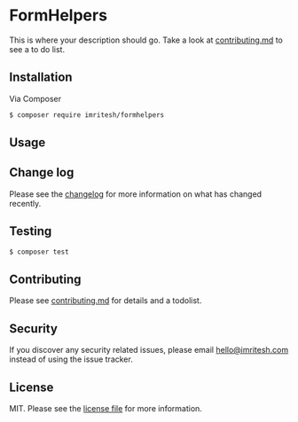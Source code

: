 # FormHelpers


This is where your description should go. Take a look at [contributing.md](contributing.md) to see a to do list.

## Installation

Via Composer

``` bash
$ composer require imritesh/formhelpers
```

## Usage

## Change log

Please see the [changelog](changelog.md) for more information on what has changed recently.

## Testing

``` bash
$ composer test
```

## Contributing

Please see [contributing.md](contributing.md) for details and a todolist.

## Security

If you discover any security related issues, please email hello@imritesh.com instead of using the issue tracker.


## License

MIT. Please see the [license file](license.md) for more information.

[ico-version]: https://img.shields.io/packagist/v/imritesh/formhelpers.svg?style=flat-square
[ico-downloads]: https://img.shields.io/packagist/dt/imritesh/formhelpers.svg?style=flat-square
[ico-travis]: https://img.shields.io/travis/imritesh/formhelpers/master.svg?style=flat-square
[ico-styleci]: https://styleci.io/repos/12345678/shield

[link-packagist]: https://packagist.org/packages/imritesh/formhelpers
[link-downloads]: https://packagist.org/packages/imritesh/formhelpers
[link-travis]: https://travis-ci.org/imritesh/formhelpers
[link-styleci]: https://styleci.io/repos/12345678
[link-author]: https://github.com/imritesh
[link-contributors]: ../../contributors]
